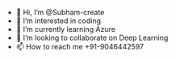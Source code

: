 - 👋 Hi, I’m @Subham-create
- 👀 I’m interested in coding
- 🌱 I’m currently learning Azure
- 💞️ I’m looking to collaborate on Deep Learning
- 📫 How to reach me +91-9046442597

<!---
Subham-create/Subham-create is a ✨ special ✨ repository because its `README.md` (this file) appears on your GitHub profile.
You can click the Preview link to take a look at your changes.
--->
